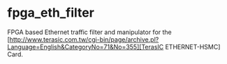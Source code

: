 fpga_eth_filter
===============

FPGA based Ethernet traffic filter and manipulator for the [http://www.terasic.com.tw/cgi-bin/page/archive.pl?Language=English&CategoryNo=71&No=355][TerasIC ETHERNET-HSMC] Card.

